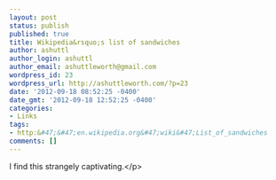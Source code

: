 ```yaml
---
layout: post
status: publish
published: true
title: Wikipedia&rsquo;s list of sandwiches
author: ashuttl
author_login: ashuttl
author_email: ashuttleworth@gmail.com
wordpress_id: 23
wordpress_url: http://ashuttleworth.com/?p=23
date: '2012-09-18 08:52:25 -0400'
date_gmt: '2012-09-18 12:52:25 -0400'
categories:
- Links
tags:
- http:&#47;&#47;en.wikipedia.org&#47;wiki&#47;List_of_sandwiches
comments: []
---
```

<p>I find this strangely captivating.<&#47;p></p>
